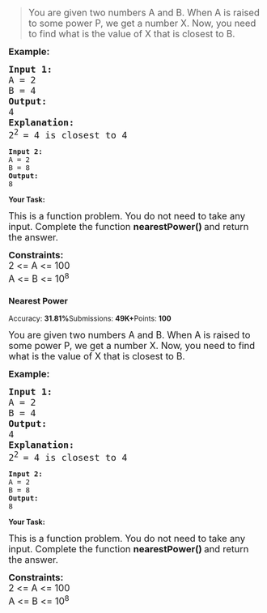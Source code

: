 ><div><div class="problems_problem_content__Xm_eO"><p><span style="font-size: 18px;">You are given two numbers A&nbsp;and B. When A&nbsp;is raised to some power P, we get a number X. Now, you need to find what is the value of X&nbsp;that is closest to B.</span></p>
<p><strong><span style="font-size: 18px;">Example:</span></strong></p>
<pre><strong><span style="font-size: 18px;">Input 1:</span></strong>
<span style="font-size: 18px;">A = 2</span>
<span style="font-size: 18px;">B = 4
<strong>Output:</strong>
4</span>
<strong><span style="font-size: 18px;">Explanation:
</span></strong><span style="font-size: 18px;">2<sup>2 </sup>= 4 is closest to 4<br></span></pre>
<pre><strong><span>Input 2:</span></strong>
<span>A = 2</span>
<span>B = 8
<strong>Output:</strong>
8</span></pre>
<p><strong>Your Task:</strong></p>
<p><span style="font-size: 18px;">This is a function problem. You do not need to take any input. Complete the function <strong>nearestPower()&nbsp;</strong>and return the answer.</span></p>
<p><span style="font-size: 18px;"><strong>Constraints:</strong></span><br><span style="font-size: 18px;">2 &lt;= A&nbsp;&lt;= 100</span><br><span style="font-size: 18px;">A &lt;= B&nbsp;&lt;= 10<sup>8</sup></span></p></div></div><div class="problems_problem_description_links__045ME"></div><div class="accordion ui problems_accordion_tags_container__zk2Um"></div></div><div class="undefined disable-select"><div class="problems_header_content__o_4YA"><div class="problems_header_content__title__L2cB2 g-mb-0"><h3 class="g-m-0">Nearest Power</h3></div><i id="bug_1" aria-hidden="true" class="bug icon"></i></div><div class="problems_header_description__t_8PB"><span>Accuracy: <strong>31.81%</strong></span><span>Submissions: <strong>49K+</strong></span><span>Points: <strong>100</strong></span></div><div class="ui divider"></div><div><div class="problems_problem_content__Xm_eO"><p><span style="font-size: 18px;">You are given two numbers A&nbsp;and B. When A&nbsp;is raised to some power P, we get a number X. Now, you need to find what is the value of X&nbsp;that is closest to B.</span></p>
<p><strong><span style="font-size: 18px;">Example:</span></strong></p>
<pre><strong><span style="font-size: 18px;">Input 1:</span></strong>
<span style="font-size: 18px;">A = 2</span>
<span style="font-size: 18px;">B = 4
<strong>Output:</strong>
4</span>
<strong><span style="font-size: 18px;">Explanation:
</span></strong><span style="font-size: 18px;">2<sup>2 </sup>= 4 is closest to 4<br></span></pre>
<pre><strong><span>Input 2:</span></strong>
<span>A = 2</span>
<span>B = 8
<strong>Output:</strong>
8</span></pre>
<p><strong>Your Task:</strong></p>
<p><span style="font-size: 18px;">This is a function problem. You do not need to take any input. Complete the function <strong>nearestPower()&nbsp;</strong>and return the answer.</span></p>
<p><span style="font-size: 18px;"><strong>Constraints:</strong></span><br><span style="font-size: 18px;">2 &lt;= A&nbsp;&lt;= 100</span><br><span style="font-size: 18px;">A &lt;= B&nbsp;&lt;= 10<sup>8</sup></span></p></div></div><div class="problems_problem_description_links__045ME"></div><div class="accordion ui problems_accordion_tags_container__zk2Um"></div></div>